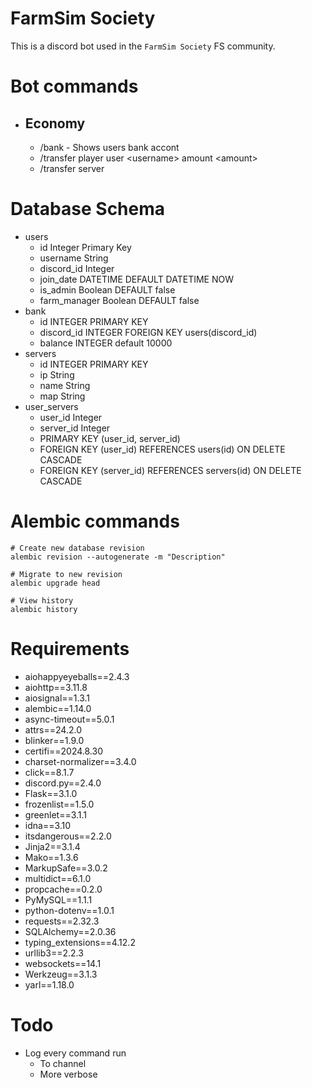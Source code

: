 # FarmSim Society

This is a discord bot used in the `FarmSim Society` FS community.

# Bot commands
- ## Economy
  - /bank - Shows users bank accont
  - /transfer player user \<username\> amount \<amount\>
  - /transfer server 

# Database Schema

- users
    - id Integer Primary Key
    - username String
    - discord_id Integer
    - join_date DATETIME DEFAULT DATETIME NOW
    - is_admin Boolean DEFAULT false
    - farm_manager Boolean DEFAULT false
- bank
    - id INTEGER PRIMARY KEY
    - discord_id INTEGER FOREIGN KEY users(discord_id)
    - balance INTEGER default 10000
- servers
  - id INTEGER PRIMARY KEY
  - ip String
  - name String
  - map String
- user_servers
  - user_id Integer
  - server_id Integer
  - PRIMARY KEY (user_id, server_id)
  - FOREIGN KEY (user_id) REFERENCES users(id) ON DELETE CASCADE
  - FOREIGN KEY (server_id) REFERENCES servers(id) ON DELETE CASCADE

# Alembic commands
```shell
# Create new database revision
alembic revision --autogenerate -m "Description"

# Migrate to new revision
alembic upgrade head

# View history
alembic history
```

# Requirements

- aiohappyeyeballs==2.4.3
- aiohttp==3.11.8
- aiosignal==1.3.1
- alembic==1.14.0
- async-timeout==5.0.1
- attrs==24.2.0
- blinker==1.9.0
- certifi==2024.8.30
- charset-normalizer==3.4.0
- click==8.1.7
- discord.py==2.4.0
- Flask==3.1.0
- frozenlist==1.5.0
- greenlet==3.1.1
- idna==3.10
- itsdangerous==2.2.0
- Jinja2==3.1.4
- Mako==1.3.6
- MarkupSafe==3.0.2
- multidict==6.1.0
- propcache==0.2.0
- PyMySQL==1.1.1
- python-dotenv==1.0.1
- requests==2.32.3
- SQLAlchemy==2.0.36
- typing_extensions==4.12.2
- urllib3==2.2.3
- websockets==14.1
- Werkzeug==3.1.3
- yarl==1.18.0


# Todo

- Log every command run
    - To channel
    - More verbose
